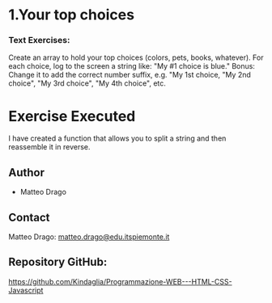# 1.Your top choices

### Text Exercises:
Create an array to hold your top choices (colors, pets, books, whatever).
For each choice, log to the screen a string like: "My #1 choice is blue."
Bonus: Change it to add the correct number suffix, e.g. "My 1st choice, "My 2nd
choice", "My 3rd choice", "My 4th choice", etc.


# Exercise Executed
I have created a function that allows you to split a string and then reassemble it in reverse.



## Author
* Matteo Drago

## Contact
Matteo Drago: matteo.drago@edu.itspiemonte.it 

## Repository GitHub:
https://github.com/Kindaglia/Programmazione-WEB---HTML-CSS-Javascript